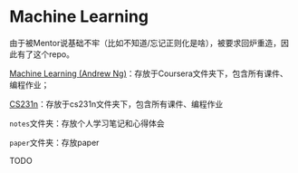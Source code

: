 # Machine Learning

由于被Mentor说基础不牢（比如不知道/忘记正则化是啥），被要求回炉重造，因此有了这个repo。

[Machine Learning  (Andrew Ng)](https://www.coursera.org/learn/machine-learning)：存放于Coursera文件夹下，包含所有课件、编程作业；

[CS231n](http://cs231n.github.io)：存放于cs231n文件夹下，包含所有课件、编程作业

`notes`文件夹：存放个人学习笔记和心得体会

`paper`文件夹：存放paper

TODO
